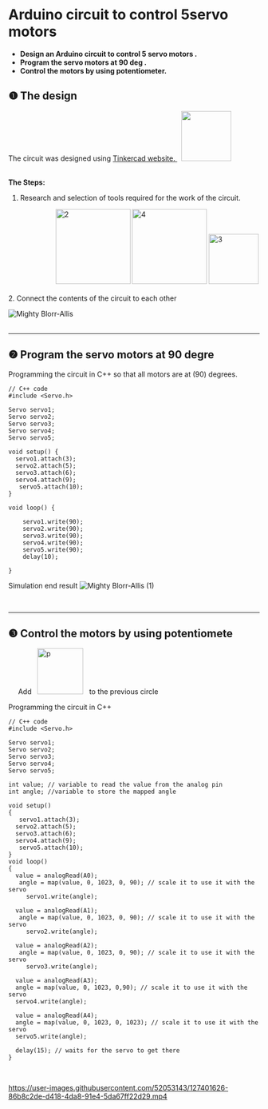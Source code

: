 # Arduino circuit to control 5servo motors
* **Design an Arduino circuit to control 5 servo motors .**<br>
 * **Program the servo motors at 90 deg .** <br>
 * **Control the motors by using potentiometer.** <br>

## ❶ The design
 

 <div> The circuit was designed using <a href=https://www.tinkercad.com/dashboard>Tinkercad website. </a> &nbsp; <img width="100" src="https://user-images.githubusercontent.com/52053143/127372588-fb30e614-62b4-4f9a-bda3-eaf2061234e0.png"> </div> <br> 
 
**The Steps:**
 
  1. Research and selection of tools required for the work of the circuit.
 <div> &nbsp;&nbsp;&nbsp;&nbsp;&nbsp;&nbsp;&nbsp;&nbsp;&nbsp;&nbsp;&nbsp;&nbsp;&nbsp;&nbsp;&nbsp;&nbsp;&nbsp;&nbsp;&nbsp;&nbsp;&nbsp;&nbsp;&nbsp;&nbsp;<img width="150"  alt="2" src="https://user-images.githubusercontent.com/52053143/127376455-828c7581-9515-4936-8cb5-2cb90df3aab2.png"> <img width="150" alt="4" src="https://user-images.githubusercontent.com/52053143/127376471-b2a52950-3f6f-4a7d-ac1c-1581f9f0f402.png"> <img width="100" alt="3" src="https://user-images.githubusercontent.com/52053143/127376479-fa99dd17-fca5-4764-ab6f-847b3c5382f5.png">
 </div>
  <br>
   2. Connect the contents of the circuit to each other
   


![Mighty Blorr-Allis](https://user-images.githubusercontent.com/52053143/127379225-e7b40c0e-a877-47f6-bc79-72eaedc11fe9.png)
<br><br>
***
## ❷ Program the servo motors at 90 degre

Programming the circuit in C++ so that all motors are at (90) degrees.
```
// C++ code
#include <Servo.h>

Servo servo1; 
Servo servo2;
Servo servo3;
Servo servo4;
Servo servo5;

void setup() {
  servo1.attach(3);
  servo2.attach(5); 
  servo3.attach(6); 
  servo4.attach(9);
   servo5.attach(10); 
}

void loop() {
 
    servo1.write(90);              
    servo2.write(90);     
    servo3.write(90);
    servo4.write(90);
    servo5.write(90); 
    delay(10);                      

}

```
 Simulation end result 
![Mighty Blorr-Allis (1)](https://user-images.githubusercontent.com/52053143/127381496-aed49684-ccc2-4d17-a841-b0cecba172b1.png)

<br>

***

## ❸ Control the motors by using potentiomete
&nbsp; &nbsp;&nbsp; Add &nbsp; <img width="92" alt="p" src="https://user-images.githubusercontent.com/52053143/127400425-418bcf01-1aa8-4513-862e-fd54669e8b8b.png"> &nbsp; to the previous circle

Programming the circuit in C++
```
// C++ code
#include <Servo.h>

Servo servo1; 
Servo servo2;
Servo servo3;
Servo servo4;
Servo servo5;

int value; // variable to read the value from the analog pin
int angle; //variable to store the mapped angle

void setup()
{
   servo1.attach(3);
  servo2.attach(5); 
  servo3.attach(6); 
  servo4.attach(9);
   servo5.attach(10);
}
void loop()
{
  value = analogRead(A0);
   angle = map(value, 0, 1023, 0, 90); // scale it to use it with the servo
     servo1.write(angle); 
  
  value = analogRead(A1);
   angle = map(value, 0, 1023, 0, 90); // scale it to use it with the servo
     servo2.write(angle); 
  
  value = analogRead(A2);
   angle = map(value, 0, 1023, 0, 90); // scale it to use it with the servo
     servo3.write(angle); 
  
  value = analogRead(A3);
  angle = map(value, 0, 1023, 0,90); // scale it to use it with the servo
  servo4.write(angle); 
  
  value = analogRead(A4);
  angle = map(value, 0, 1023, 0, 1023); // scale it to use it with the servo
  servo5.write(angle);
   
  delay(15); // waits for the servo to get there
}
```

<br>




https://user-images.githubusercontent.com/52053143/127401626-86b8c2de-d418-4da8-91e4-5da67ff22d29.mp4





 

